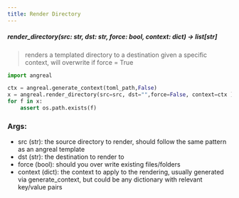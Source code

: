 ```yaml
---
title: Render Directory
---
```


##### render_directory(**src**: str, **dst**: str, **force**: bool, **context**: dict) -> list[str]
> renders a templated directory to a destination given a specific context, will overwrite if force = True

```python
import angreal

ctx = angreal.generate_context(toml_path,False)
x = angreal.render_directory(src=src, dst="",force=False, context=ctx )
for f in x:
    assert os.path.exists(f)

```

### Args:
- src (str): the source directory to render, should follow the same pattern as an angreal template
- dst (str): the destination to render to
- force (bool): should you over write existing files/folders
- context (dict): the context to apply to the rendering, usually generated via generate_context, but could be any dictionary with relevant key/value pairs

